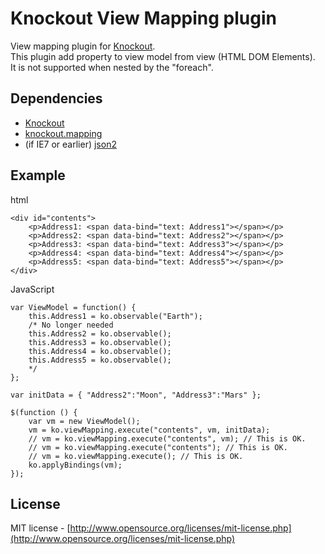 Knockout View Mapping plugin
=============

View mapping plugin for [Knockout](http://knockoutjs.com/).   
This plugin add property to view model from view (HTML DOM Elements).   
It is not supported when nested by the "foreach".   

## Dependencies

 * [Knockout](http://knockoutjs.com/)   
 * [knockout.mapping](http://knockoutjs.com/documentation/plugins-mapping.html)   
 * (if IE7 or earlier)  [json2](https://github.com/douglascrockford/JSON-js/)    

## Example

html

	<div id="contents">
		<p>Address1: <span data-bind="text: Address1"></span></p>
		<p>Address2: <span data-bind="text: Address2"></span></p>
		<p>Address3: <span data-bind="text: Address3"></span></p>
		<p>Address4: <span data-bind="text: Address4"></span></p>
		<p>Address5: <span data-bind="text: Address5"></span></p>
	</div>

JavaScript

	var ViewModel = function() {
	    this.Address1 = ko.observable("Earth");
	    /* No longer needed
	    this.Address2 = ko.observable();
	    this.Address3 = ko.observable();
	    this.Address4 = ko.observable();
	    this.Address5 = ko.observable();
	    */
	};

	var initData = { "Address2":"Moon", "Address3":"Mars" };

	$(function () {
        var vm = new ViewModel();
        vm = ko.viewMapping.execute("contents", vm, initData);
        // vm = ko.viewMapping.execute("contents", vm); // This is OK.
        // vm = ko.viewMapping.execute("contents"); // This is OK.
        // vm = ko.viewMapping.execute(); // This is OK.
        ko.applyBindings(vm);
	});

## License

MIT license - [http://www.opensource.org/licenses/mit-license.php](http://www.opensource.org/licenses/mit-license.php)